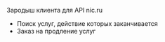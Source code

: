 Зародыш клиента для API nic.ru

* Поиск услуг, действие которых заканчивается
* Заказ на продление услуг